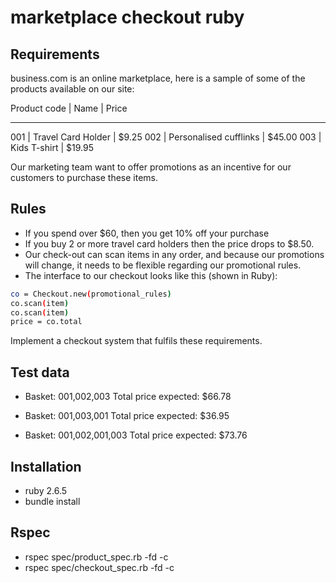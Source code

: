 # marketplace checkout ruby


## Requirements

business.com is an online marketplace, here is a sample of
some of the products available on our site:

Product code | Name                   | Price
------------   ----------------------   -------
001          | Travel Card Holder     |  $9.25
002          | Personalised cufflinks |  $45.00
003          | Kids T-shirt           |  $19.95

Our marketing team want to offer promotions as an incentive for our customers to purchase these items.
## Rules
- If you spend over $60, then you get 10% off your purchase
- If you buy 2 or more travel card holders then the price drops to $8.50.
- Our check-out can scan items in any order, and because our promotions will change, it needs to be flexible regarding our promotional rules.
- The interface to our checkout looks like this (shown in Ruby):

```sh
co = Checkout.new(promotional_rules)
co.scan(item)
co.scan(item)
price = co.total
```

Implement a checkout system that fulfils these requirements.

Test data
---------
- Basket: 001,002,003
Total price expected: $66.78

- Basket: 001,003,001
 Total price expected: $36.95

- Basket: 001,002,001,003
Total price expected: $73.76

## Installation
- ruby 2.6.5
- bundle install
## Rspec
- rspec spec/product_spec.rb -fd -c
- rspec spec/checkout_spec.rb -fd -c

